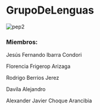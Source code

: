 # GrupoDeLenguas
![pep2](https://user-images.githubusercontent.com/125235437/218580062-0cafe6ff-ccbd-4df2-b84f-52091582f004.png)
### Miembros:
Jesús Fernando Ibarra Condori

Florencia Frigerop Arizaga

Rodrigo Berrios Jerez

Davila Alejandro

Alexander Javier Choque Arancibia
